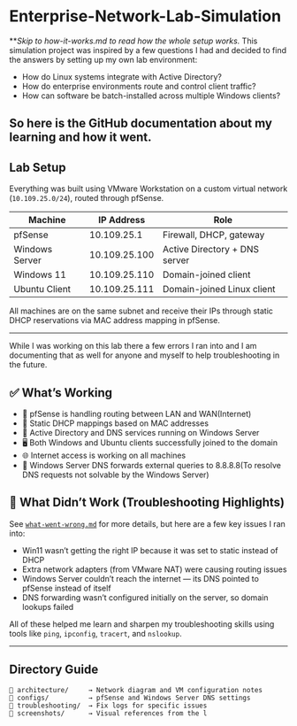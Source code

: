 # Enterprise-Network-Lab-Simulation
***Skip to how-it-works.md to read how the whole setup works.*
This simulation project was inspired by a few questions I had and decided to find the answers by setting up my own lab environment:
- How do Linux systems integrate with Active Directory?
- How do enterprise environments route and control client traffic?
- How can software be batch-installed across multiple Windows clients?

So here is the GitHub documentation about my learning and how it went.
---

## Lab Setup
Everything was built using VMware Workstation on a custom virtual network (`10.109.25.0/24`), routed through pfSense.

| Machine         | IP Address      | Role                             |
|----------------|------------------|----------------------------------|
| pfSense         | 10.109.25.1      | Firewall, DHCP, gateway          |
| Windows Server  | 10.109.25.100    | Active Directory + DNS server    |
| Windows 11      | 10.109.25.110    | Domain-joined client             |
| Ubuntu Client   | 10.109.25.111    | Domain-joined Linux client       |

All machines are on the same subnet and receive their IPs through static DHCP reservations via MAC address mapping in pfSense.

---
While I was working on this lab there a few errors I ran into and I am documenting that as well for anyone and myself to help troubleshooting in the future.

## ✅ What’s Working

- 🔧 pfSense is handling routing between LAN and WAN(Internet)
- 📡 Static DHCP mappings based on MAC addresses
- 🏢 Active Directory and DNS services running on Windows Server
- 🖥️ Both Windows and Ubuntu clients successfully joined to the domain
- 🌐 Internet access is working on all machines
- 🧠 Windows Server DNS forwards external queries to 8.8.8.8(To resolve DNS requests not solvable by the Windows Server)
## 🐞 What Didn’t Work (Troubleshooting Highlights)

See [`what-went-wrong.md`](./what-went-wrong.md) for more details, but here are a few key issues I ran into:

- Win11 wasn’t getting the right IP because it was set to static instead of DHCP
- Extra network adapters (from VMware NAT) were causing routing issues
- Windows Server couldn’t reach the internet — its DNS pointed to pfSense instead of itself
- DNS forwarding wasn’t configured initially on the server, so domain lookups failed

All of these helped me learn and sharpen my troubleshooting skills using tools like `ping`, `ipconfig`, `tracert`, and `nslookup`.

---

## Directory Guide

```plaintext
📁 architecture/     → Network diagram and VM configuration notes
📁 configs/          → pfSense and Windows Server DNS settings
📁 troubleshooting/  → Fix logs for specific issues
📁 screenshots/      → Visual references from the l
